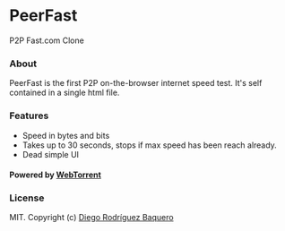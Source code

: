 # PeerFast
P2P Fast.com Clone

### About

PeerFast is the first P2P on-the-browser internet speed test. It's self contained in a single html file.

### Features

- Speed in bytes and bits
- Takes up to 30 seconds, stops if max speed has been reach already.
- Dead simple UI

#### Powered by [WebTorrent](https://github.com/feross/webtorrent/)

### License
MIT. Copyright (c) [Diego Rodríguez Baquero](http://diegorbaquero.com)
